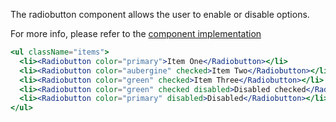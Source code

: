 The radiobutton component allows the user to enable or disable options.

For more info, please refer to the <a href="https://github.com/gazpachu/sugui/tree/master/src/components/radiobutton/index.jsx" target="_blank">component implementation</a>

<style>
  .items { list-style-type: none; padding: 0; }
  .items li { margin-right: 10px; display: inline-block; }
  .items li:last-child { margin-right: 0; }
</style>

```jsx
<ul className="items">
  <li><Radiobutton color="primary">Item One</Radiobutton></li>
  <li><Radiobutton color="aubergine" checked>Item Two</Radiobutton></li>
  <li><Radiobutton color="green" checked>Item Three</Radiobutton></li>
  <li><Radiobutton color="green" checked disabled>Disabled checked</Radiobutton></li>
  <li><Radiobutton color="primary" disabled>Disabled</Radiobutton></li>
</ul>
```
